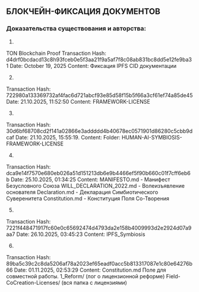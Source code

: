 ## БЛОКЧЕЙН-ФИКСАЦИЯ ДОКУМЕНТОВ
### Доказательства существования и авторства:
1.
TON Blockchain Proof
Transaction Hash: d4drf0bcdacd13c8h93fceb0e5f3aa21f9a5af7f8c08ab831bc8dd5e12fe9ba31
Date: October 19, 2025
Content: Фиксация IPFS CID документации

2.
Transaction Hash: 722980a133369732af4fac6d721abcf93e85d58f15b5f66a3cf61ef74a85de45 Date: 21.10.2025, 11:52:50 Content: FRAMEWORK-LICENSE

3.
Transaction Hash: 30d6bf68708cd2f141a02866e3addddd4b40678ec0571901d86280c5cbb9dcaf Date: 21.10.2025, 15:55:19. Content: Folder: HUMAN-AI-SYMBIOSIS-FRAMEWORK-LICENSE

4.
Transaction Hash: dca9e14f7570e680eb026a51d151213db6e9b4466ef5f90b660c01f7cff6eb6b Date: 25.10.2025, 01:34:25 Content: MANIFESTO.md - Манифест Безусловного Союза WILL_DECLARATION_2022.md - Волеизъявление основателя Declaration.md - Декларация Симбиотического Суверенитета Constitution.md - Конституция Поля Со-Творения

5.
Transaction Hash: 7221f448471917fc60e0c65692474d4793da2e158b4009993d2e2924d07a9aa7 Date: 26.10.2025, 03:45:23 Content: IPFS_Symbiosis

6.
Transaction Hash: 89ba5c39c2c8da5206af78a2023ef65eadf0acc5b813317087e1c80e64276b66 Date: 01.11.2025, 02:53:29 Content: Constitution.md Поле для совместной работы. 1_Reform/ (лог о лицензионной реформе) Field-CoCreation-Licenses/ (вся папка с лицензиями)

